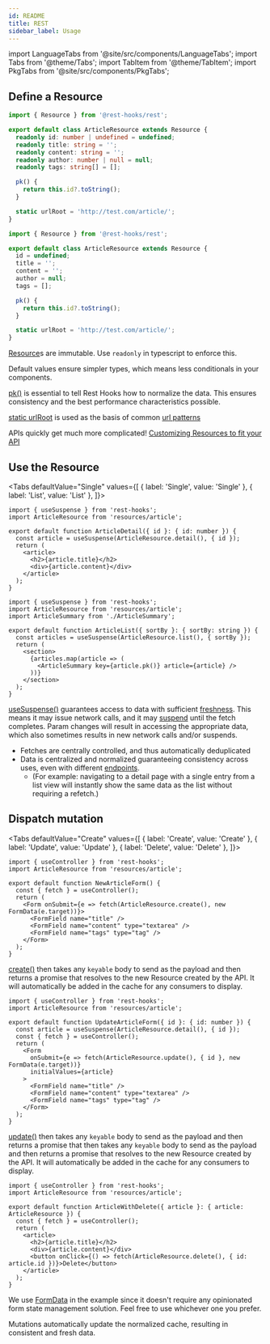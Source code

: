```yaml
---
id: README
title: REST
sidebar_label: Usage
---
```

<head>
  <title>Using REST APIs with Rest Hooks</title>
</head>

import LanguageTabs from '@site/src/components/LanguageTabs';
import Tabs from '@theme/Tabs';
import TabItem from '@theme/TabItem';
import PkgTabs from '@site/src/components/PkgTabs';

<PkgTabs pkgs="@rest-hooks/rest@5.0" />

## Define a Resource

<LanguageTabs>

```typescript title="resources/article.ts"
import { Resource } from '@rest-hooks/rest';

export default class ArticleResource extends Resource {
  readonly id: number | undefined = undefined;
  readonly title: string = '';
  readonly content: string = '';
  readonly author: number | null = null;
  readonly tags: string[] = [];

  pk() {
    return this.id?.toString();
  }

  static urlRoot = 'http://test.com/article/';
}
```

```js title="resources/article.js"
import { Resource } from '@rest-hooks/rest';

export default class ArticleResource extends Resource {
  id = undefined;
  title = '';
  content = '';
  author = null;
  tags = [];

  pk() {
    return this.id?.toString();
  }

  static urlRoot = 'http://test.com/article/';
}
```

</LanguageTabs>

[Resource](api/Resource.md)s are immutable. Use `readonly` in typescript to enforce this.

Default values ensure simpler types, which means less conditionals in your components.

[pk()](api/Resource.md#pk) is essential to tell Rest Hooks how to normalize the data. This ensures consistency
and the best performance characteristics possible.

[static urlRoot](api/Resource.md#urlRoot) is used as the basis of common [url patterns](./guides/url.md)

APIs quickly get much more complicated! [Customizing Resources to fit your API](./guides/extending-endpoints.md)

## Use the Resource

<Tabs
defaultValue="Single"
values={[
{ label: 'Single', value: 'Single' },
{ label: 'List', value: 'List' },
]}>
<TabItem value="Single">

```tsx
import { useSuspense } from 'rest-hooks';
import ArticleResource from 'resources/article';

export default function ArticleDetail({ id }: { id: number }) {
  const article = useSuspense(ArticleResource.detail(), { id });
  return (
    <article>
      <h2>{article.title}</h2>
      <div>{article.content}</div>
    </article>
  );
}
```

</TabItem>
<TabItem value="List">

```tsx
import { useSuspense } from 'rest-hooks';
import ArticleResource from 'resources/article';
import ArticleSummary from './ArticleSummary';

export default function ArticleList({ sortBy }: { sortBy: string }) {
  const articles = useSuspense(ArticleResource.list(), { sortBy });
  return (
    <section>
      {articles.map(article => (
        <ArticleSummary key={article.pk()} article={article} />
      ))}
    </section>
  );
}
```

</TabItem>
</Tabs>

[useSuspense()](/docs/api/useSuspense) guarantees access to data with sufficient [freshness](api/Endpoint.md#dataexpirylength).
This means it may issue network calls, and it may [suspend](/docs/getting-started/data-dependency#async-fallbacks) until the fetch completes.
Param changes will result in accessing the appropriate data, which also sometimes results in new network calls and/or
suspends.

- Fetches are centrally controlled, and thus automatically deduplicated
- Data is centralized and normalized guaranteeing consistency across uses, even with different [endpoints](api/Endpoint.md).
  - (For example: navigating to a detail page with a single entry from a list view will instantly show the same data as the list without
    requiring a refetch.)

## Dispatch mutation

<Tabs
defaultValue="Create"
values={[
{ label: 'Create', value: 'Create' },
{ label: 'Update', value: 'Update' },
{ label: 'Delete', value: 'Delete' },
]}>
<TabItem value="Create">

```tsx title="article.tsx"
import { useController } from 'rest-hooks';
import ArticleResource from 'resources/article';

export default function NewArticleForm() {
  const { fetch } = useController();
  return (
    <Form onSubmit={e => fetch(ArticleResource.create(), new FormData(e.target))}>
      <FormField name="title" />
      <FormField name="content" type="textarea" />
      <FormField name="tags" type="tag" />
    </Form>
  );
}
```

[create()](api/Resource.md#create) then takes any `keyable` body to send as the payload and then returns a promise that
resolves to the new Resource created by the API. It will automatically be added in the cache for any consumers to display.

</TabItem>
<TabItem value="Update">

```tsx title="article.tsx"
import { useController } from 'rest-hooks';
import ArticleResource from 'resources/article';

export default function UpdateArticleForm({ id }: { id: number }) {
  const article = useSuspense(ArticleResource.detail(), { id });
  const { fetch } = useController();
  return (
    <Form
      onSubmit={e => fetch(ArticleResource.update(), { id }, new FormData(e.target))}
      initialValues={article}
    >
      <FormField name="title" />
      <FormField name="content" type="textarea" />
      <FormField name="tags" type="tag" />
    </Form>
  );
}
```

[update()](api/Resource.md#update) then takes any `keyable` body to send as the payload and then returns a promise that
 then takes any `keyable` body to send as the payload and then returns a promise that
resolves to the new Resource created by the API. It will automatically be added in the cache for any consumers to display.

</TabItem>
<TabItem value="Delete">

```tsx title="article.tsx"
import { useController } from 'rest-hooks';
import ArticleResource from 'resources/article';

export default function ArticleWithDelete({ article }: { article: ArticleResource }) {
  const { fetch } = useController();
  return (
    <article>
      <h2>{article.title}</h2>
      <div>{article.content}</div>
      <button onClick={() => fetch(ArticleResource.delete(), { id: article.id })}>Delete</button>
    </article>
  );
}
```

</TabItem>
</Tabs>

We use [FormData](https://developer.mozilla.org/en-US/docs/Web/API/FormData/FormData) in
the example since it doesn't require any opinionated form state management solution.
Feel free to use whichever one you prefer.

Mutations automatically update the normalized cache, resulting in consistent and fresh data.
